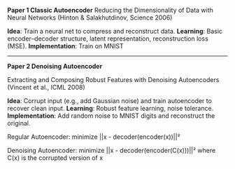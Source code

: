 **Paper 1 Classic Autoencoder**
Reducing the Dimensionality of Data with Neural Networks (Hinton & Salakhutdinov, Science 2006)

**Idea**: Train a neural net to compress and reconstruct data.
**Learning**: Basic encoder–decoder structure, latent representation, reconstruction loss (MSE).
**Implementation**: Train on MNIST
<hr>

**Paper 2 Denoising Autoencoder**

Extracting and Composing Robust Features with Denoising Autoencoders (Vincent et al., ICML 2008)

**Idea**: Corrupt input (e.g., add Gaussian noise) and train autoencoder to recover clean input.
**Learning**: Robust feature learning, noise tolerance.
**Implementation**: Add random noise to MNIST digits and reconstruct the original.

Regular Autoencoder: minimize ||x - decoder(encoder(x))||²

Denoising Autoencoder: minimize ||x - decoder(encoder(C(x)))||²
                    where C(x) is the corrupted version of x

